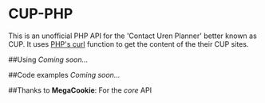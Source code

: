 CUP-PHP
=======

This is an unofficial PHP API for the 'Contact Uren Planner' better known as CUP. It uses [PHP's curl](https://php.net/curl) function to get the content of the their CUP sites.

##Using
*Coming soon...*

##Code examples
*Coming soon...*

##Thanks to
**MegaCookie**: For the *core* API
